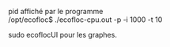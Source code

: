 pid affiché par le programme \
/opt/ecofloc$ ./ecofloc-cpu.out -p <pid> -i 1000 -t 10

sudo ecoflocUI pour les graphes.
